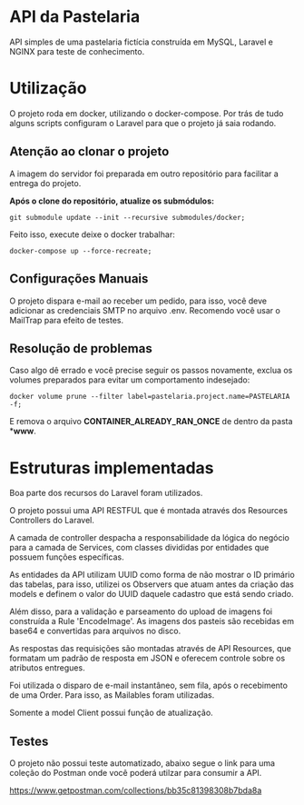 # API da Pastelaria

API simples de uma pastelaria fictícia construída em MySQL, Laravel e NGINX para teste de conhecimento.

# Utilização

O projeto roda em docker, utilizando o docker-compose. Por trás de tudo alguns scripts configuram o Laravel para que o projeto já saia rodando.

## Atenção ao clonar o projeto

A imagem do servidor foi preparada em outro repositório para facilitar a entrega do projeto.

**Após o clone do repositório, atualize os submódulos:**

`git submodule update --init --recursive submodules/docker;`

Feito isso, execute deixe o docker trabalhar:

`docker-compose up --force-recreate;`

## Configurações Manuais

O projeto dispara e-mail ao receber um pedido, para isso, você deve adicionar as credenciais SMTP no arquivo .env. Recomendo você usar o MailTrap para efeito de testes.

## Resolução de problemas

Caso algo dê errado e você precise seguir os passos novamente, exclua os volumes preparados para evitar um comportamento indesejado:

`docker volume prune --filter label=pastelaria.project.name=PASTELARIA -f;`

E remova o arquivo **CONTAINER_ALREADY_RAN_ONCE** de dentro da pasta ***www**.


# Estruturas implementadas

Boa parte dos recursos do Laravel foram utilizados.

O projeto possui uma API RESTFUL que é montada através dos Resources Controllers do Laravel.

A camada de controller despacha a responsabilidade da lógica do negócio para a camada de Services, com classes divididas por entidades que possuem funções específicas.

As entidades da API utilizam UUID como forma de não mostrar o ID primário das tabelas, para isso, utilizei os Observers que atuam antes da criação das models e definem o valor do UUID daquele cadastro que está sendo criado.

Além disso, para a validação e parseamento do upload de imagens foi construída a Rule 'EncodeImage'. As imagens dos pasteis são recebidas em base64 e convertidas para arquivos no disco.

As respostas das requisições são montadas através de API Resources, que formatam um padrão de resposta em JSON e oferecem controle sobre os atributos entregues.

Foi utilizada o disparo de e-mail instantâneo, sem fila, após o recebimento de uma Order. Para isso, as Mailables foram utilizadas.

Somente a model Client possui função de atualização.


## Testes

O projeto não possui teste automatizado, abaixo segue o link para uma coleção do Postman onde você poderá utilzar para consumir a API.

https://www.getpostman.com/collections/bb35c81398308b7bda8a
